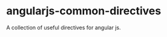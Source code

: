 angularjs-common-directives
===========================

A collection of useful directives for angular js.
